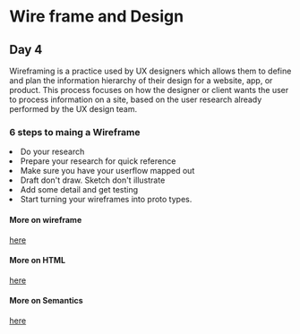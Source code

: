 # Wire frame and Design

## Day 4

Wireframing is a practice used by UX designers which allows them to define and plan the information hierarchy of their design for a website, app, or product. This process focuses on how the designer or client wants the user to process information on a site, based on the user research already performed by the UX design team.

### 6 steps to maing a Wireframe 

<li>Do your research</li>
<li>Prepare your research for quick reference</li>
<li>Make sure you have your userflow mapped out</li>
<li>Draft don't draw. Sketch don't illustrate</li>
<li>Add some detail and get testing</li>
<li>Start turning your wireframes into proto types.
  

  
  #### More on wireframe 
  
  [here](https://careerfoundry.com/en/blog/ux-design/how-to-create-your-first-wireframe/)
  
  #### More on HTML
  
  [here](https://developer.mozilla.org/en-US/docs/Learn/Getting_started_with_the_web/HTML_basics)
  
  #### More on Semantics
  
 
  [here](https://developer.mozilla.org/en-US/docs/Glossary/Semantics)
  
  
  
  
